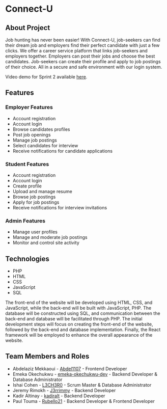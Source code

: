 # Connect-U

## About Project 

Job hunting has never been easier!  With Connect-U, job-seekers can find their dream job and employers find their perfect candidate with just a few clicks. We offer a career service platform that links job-seekers and employers together. Employers can post their jobs and choose the best candidates. Job-seekers can create their profile and apply to job postings of their choice. All in a secure and safe environment with our login system. 

Video demo for Sprint 2 available [here](https://drive.google.com/file/d/132k782-jbailm14Soty-LhX0_sUU1kuK/view?usp=share_link).

##  Features

### Employer Features
- Account registration
- Account login
- Browse candidates profiles
- Post job openings
- Manage job postings
- Select candidates for interview
- Receive notifications for candidate applications

### Student Features 
- Account registration
- Account login
- Create profile
- Upload and manage resume
- Browse job postings
- Apply for job postings
- Receive notifications for interview invitations

### Admin Features
- Manage user profiles
- Manage and moderate job postings
- Monitor and control site activity

## Technologies

- PHP
- HTML
- CSS
- JavaScript
- SQL

The front-end of the website will be developed using HTML, CSS, and JavaScript, while the back-end will be built with JavaScript, PHP. The database will be constructed using SQL, and communication between the back-end and database will be facilitated through PHP. The initial development steps will focus on creating the front-end of the website, followed by the back-end and database implementation. Finally, the React framework will be employed to enhance the overall appearance of the website.

##  Team Members and Roles

- Abdelaziz Mekkaoui - [Abdel1107](https://github.com/Abdel1107) - Frontend Developer
- Emeka Okechukwu - [emeka-okechukwu-dev](https://github.com/emeka-okechukwu-dev) - Backend Developer & Database Administrator
- Ishai Cohen - [L3CH3R0](https://github.com/L3CH3R0) - Scrum Master & Database Administrator 
- Jeremy Rimokh - [J3rrimmy](https://github.com/J3rrimmy) - Backend Developer
- Kadir Altinay - [kadiralt](https://github.com/kadiralt) - Backend Developer
- Paul Touma - [Rubello21](https://github.com/Rubello21) - Backend Developer & Frontend Developer
